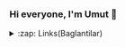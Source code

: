 ### Hi everyone, I'm Umut 👋

<details>
  <summary>:zap: Links(Baglantilar)</summary>
- [İnstagram](https://www.instagram.com/umut.apil/) - [Spotify](https://open.spotify.com/user/31p2mzedfs7e5so5jrzwr3dmnkj4?si=c2c521b132294081) - [Steam](https://steamcommunity.com/profiles/76561199071630426/) - [Twitter](https://mobile.twitter.com/sasprosko) - [Twitch](https://www.twitch.tv/sasprosko) - [Reddit](https://www.reddit.com/user/sasprosko590)
<details>
